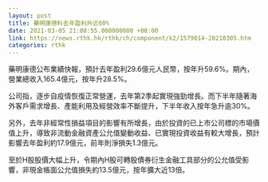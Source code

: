 ```yaml
---
layout: post
title: 藥明康德料去年盈利升近60%
date: 2021-03-05 21:08:55.000000000 +08:00
link: https://news.rthk.hk/rthk/ch/component/k2/1579014-20210305.htm
categories: rthk
---
```


藥明康德公布業績快報，預計去年盈利29.6億元人民幣，按年升59.6%。期內，營業總收入165.4億元，按年升28.5%。

公司指，逐步自疫情恢復正常營運，去年第2季起實現強勁增長。而下半年隨著海外客戶需求增長、產能利用及經營效率不斷提升，下半年收入按年急升逾30%。

另外，去年非經常性損益項目的影響有所增長，由於投資的已上市公司標的市場價值上升，導致非流動金融資產公允值變動收益、已實現投資收益有較大增長，預計影響去年盈利約17.9億元，前年則淨損失1.3億元。

至於H股股價大幅上升，令期內H股可轉股債券衍生金融工具部分的公允值受影響，非現金帳面公允值損失約13.5億元，按年擴大近13倍。
